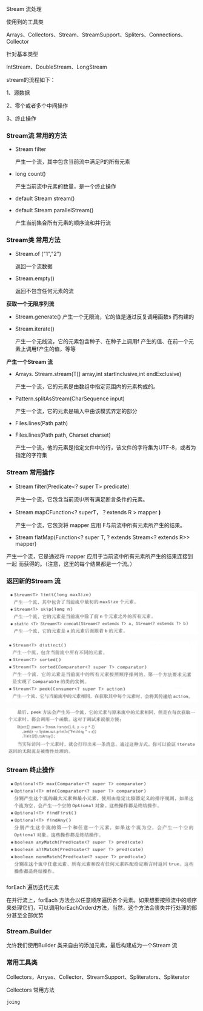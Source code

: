 Stream 流处理

 使用到的工具类

Arrays、Collectors、Stream、StreamSupport、Spliters、Connections、Collector



针对基本类型

IntStream、DoubleStream、LongStream





stream的流程如下：

1、源数据

2、零个或者多个中间操作

3、终止操作



### Stream流 常用的方法

- Stream<T> filter 

  产生一个流，其中包含当前流中满足P的所有元素

- long count()

  产生当前流中元素的数量，是一个终止操作

- default Stream<E> stream()

- default Stream<E> parallelStream()

  产生当前集合所有元素的顺序流和并行流



### Stream类 常用方法

- Stream.of ("1","2") 

  返回一个流数据

- Stream.empty()

  返回不包含任何元素的流

**获取一个无限序列流**

- Stream.generate() 
  产生一个无限流，它的值是通过反复调用函数s 而构建的

- Stream.iterate()

  产生一个无线流，它的元素包含种子、在种子上调用f 产生的值、在前一个元素上调用f产生的值，等等



**产生一个Stream 流**

- Arrays. Stream.stream(T[] array,int startInclusive,int endExclusive)

  产生一个流，它的元素是由数组中指定范围内的元素构成的。

- Pattern.splitAsStream(CharSequence input)

  产生一个流，它的元素是输入中由该模式界定的部分

- Files.lines(Path path)

- Files.lines(Path path, Charset charset)

  产生一个流，他的元素是指定文件中的行，该文件的字符集为UTF-8，或者为指定的字符集



### Stream 常用操作

- Stream<T> filter(Predicate<? super T> predicate）

  产生一个流，它包含当前流屮所有满足断言条件的元素。 

- <R> Stream<R> mapCFunction<? superT，？extends R > mapper **)** 

  产生一个流，它包货将 mapper 应用 F与前流中所有元素所产生的结果。 

- <R> Stream<R> flatMap(Function<? super T, ? extends Stream<? extends R>> mapper)

产生一个流，它是通过将 mapper 应用于当前流中所有元素所产生的结果连接到 一起 而获得的。（注意，这里的每个结果都是一个流。）



### 返回新的Stream 流

![image-20200619205351150](assets/image-20200619205351150.png)



![image-20200619205513418](assets/image-20200619205513418.png)

![image-20200619205531615](assets/image-20200619205531615.png)





### Stream 终止操作

![image-20200619205624427](assets/image-20200619205624427.png)

forEach 遍历迭代元素

在并行流上，forEach 方法会以任意顺序遍历各个元素。如果想要按照流中的顺序来处理它们，可以调用forEachOrderd方法，当然，这个方法会丧失并行处理的部分甚至全部优势





### Stream.Builder

允许我们使用Builder 类来自由的添加元素，最后构建成为一个Stream 流



### 常用工具类

Collectors，Arryas、Collector、StreamSupport、Spliterators、Spliterator





Collectors 常用方法

```
joing


```



